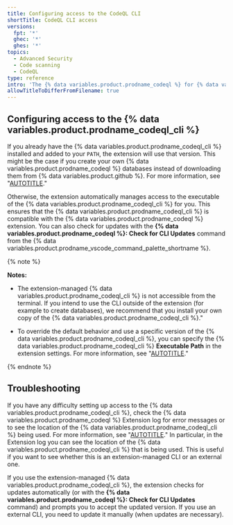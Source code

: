 ```yaml
---
title: Configuring access to the CodeQL CLI
shortTitle: CodeQL CLI access
versions:
  fpt: '*'
  ghec: '*'
  ghes: '*'
topics:
  - Advanced Security
  - Code scanning
  - CodeQL
type: reference
intro: 'The {% data variables.product.prodname_codeql %} for {% data variables.product.prodname_vscode %} extension uses the {% data variables.product.prodname_codeql_cli %} to compile and run queries.'
allowTitleToDifferFromFilename: true
---
```


## Configuring access to the {% data variables.product.prodname_codeql_cli %}

If you already have the {% data variables.product.prodname_codeql_cli %} installed and added to your `PATH`, the extension will use that version. This might be the case if you create your own {% data variables.product.prodname_codeql %} databases instead of downloading them from {% data variables.product.github %}. For more information, see "[AUTOTITLE](/code-security/codeql-cli/getting-started-with-the-codeql-cli/preparing-your-code-for-codeql-analysis)."

Otherwise, the extension automatically manages access to the executable of the {% data variables.product.prodname_codeql_cli %} for you. This ensures that the {% data variables.product.prodname_codeql_cli %} is compatible with the {% data variables.product.prodname_codeql %} extension. You can also check for updates with the **{% data variables.product.prodname_codeql %}: Check for CLI Updates** command from the {% data variables.product.prodname_vscode_command_palette_shortname %}.

{% note %}

**Notes:**

* The extension-managed {% data variables.product.prodname_codeql_cli %} is not accessible from the terminal. If you intend to use the CLI outside of the extension (for example to create databases), we recommend that you install your own copy of the {% data variables.product.prodname_codeql_cli %}."

* To override the default behavior and use a specific version of the {% data variables.product.prodname_codeql_cli %}, you can specify the {% data variables.product.prodname_codeql_cli %} **Executable Path** in the extension settings. For more information, see "[AUTOTITLE](/code-security/codeql-for-vs-code/using-the-advanced-functionality-of-the-codeql-for-vs-code-extension/customizing-settings)."

{% endnote %}

## Troubleshooting

If you have any difficulty setting up access to the {% data variables.product.prodname_codeql_cli %}, check the {% data variables.product.prodname_codeql %} Extension log for error messages or to see the location of the {% data variables.product.prodname_codeql_cli %} being used. For more information, see "[AUTOTITLE](/code-security/codeql-for-vs-code/troubleshooting-codeql-for-vs-code/accessing-logs)." In particular, in the Extension log you can see the location of the {% data variables.product.prodname_codeql_cli %} that is being used. This is useful if you want to see whether this is an extension-managed CLI or an external one.

If you use the extension-managed {% data variables.product.prodname_codeql_cli %}, the extension checks for updates automatically (or with the **{% data variables.product.prodname_codeql %}: Check for CLI Updates** command) and prompts you to accept the updated version. If you use an external CLI, you need to update it manually (when updates are necessary).
